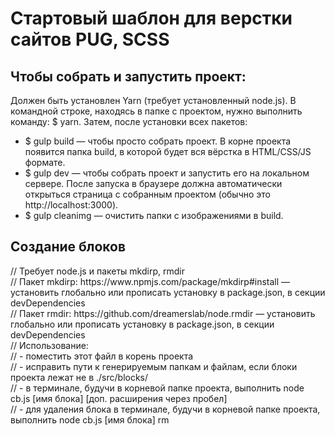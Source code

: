 <h1>Стартовый шаблон для верстки сайтов PUG, SCSS</h1>
<h2>Чтобы собрать и запустить проект:</h2>
Должен быть установлен Yarn (требует установленный node.js).
В командной строке, находясь в папке с проектом, нужно выполнить команду: $ yarn.
Затем, после установки всех пакетов:
<ul>
  <li>$ gulp build — чтобы просто собрать проект. В корне проекта появится папка build, в которой будет вся вёрстка в HTML/CSS/JS формате.</li>
  <li>$ gulp dev — чтобы собрать проект и запустить его на локальном сервере. После запуска в браузере должна автоматически открыться страница с собранным проектом (обычно это http://localhost:3000).</li>
  <li>$ gulp cleanimg — очистить папки с изображениями в build.</li>
</ul>

<h2>Создание блоков</h2>
<p>
  // Требует node.js и пакеты mkdirp, rmdir<br>
  // Пакет mkdirp: https://www.npmjs.com/package/mkdirp#install — установить глобально или прописать установку в package.json, в секции devDependencies<br>
  // Пакет rmdir: https://github.com/dreamerslab/node.rmdir — установить глобально или прописать установку в package.json, в секции devDependencies<br>
  // Использование:<br>
  //   - поместить этот файл в корень проекта<br>
  //   - исправить пути к генерируемым папкам и файлам, если блоки проекта лежат не в ./src/blocks/<br>
  //   - в терминале, будучи в корневой папке проекта, выполнить node cb.js [имя блока] [доп. расширения через пробел]<br>
  //   - для удаления блока в терминале, будучи в корневой папке проекта, выполнить node cb.js [имя блока] rm<br>
<p>
